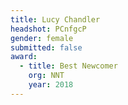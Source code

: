 ```yaml
---
title: Lucy Chandler
headshot: PCnfgcP
gender: female
submitted: false
award: 
  - title: Best Newcomer
    org: NNT
    year: 2018
---
```

